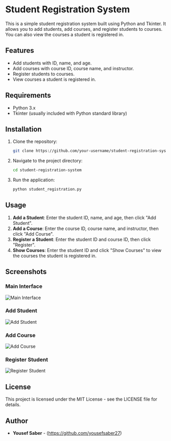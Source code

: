# Student Registration System

This is a simple student registration system built using Python and Tkinter. It allows you to add students, add courses, and register students to courses. You can also view the courses a student is registered in.

## Features

- Add students with ID, name, and age.
- Add courses with course ID, course name, and instructor.
- Register students to courses.
- View courses a student is registered in.

## Requirements

- Python 3.x
- Tkinter (usually included with Python standard library)

## Installation

1. Clone the repository:
    ```bash
    git clone https://github.com/your-username/student-registration-system.git
    ```
2. Navigate to the project directory:
    ```bash
    cd student-registration-system
    ```
3. Run the application:
    ```bash
    python student_registration.py
    ```

## Usage

1. **Add a Student**: Enter the student ID, name, and age, then click "Add Student".
2. **Add a Course**: Enter the course ID, course name, and instructor, then click "Add Course".
3. **Register a Student**: Enter the student ID and course ID, then click "Register".
4. **Show Courses**: Enter the student ID and click "Show Courses" to view the courses the student is registered in.

## Screenshots

### Main Interface
![Main Interface](screenshot1.png)

### Add Student
![Add Student](screenshot2.png)

### Add Course
![Add Course](screenshot3.png)

### Register Student
![Register Student](screenshot4.png)

## License

This project is licensed under the MIT License - see the LICENSE file for details.

## Author

- **Yousef Saber** - (https://github.com/yousefsaber27)
